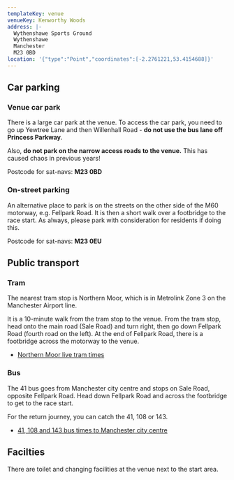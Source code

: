 ```yaml
---
templateKey: venue
venueKey: Kenworthy Woods
address: |-
  Wythenshawe Sports Ground
  Wythenshawe
  Manchester
  M23 0BD
location: '{"type":"Point","coordinates":[-2.2761221,53.4154688]}'
---
```

## Car parking

### Venue car park

There is a large car park at the venue. To access the car park, you need to go up Yewtree Lane and then Willenhall Road - **do not use the bus lane off Princess Parkway**.

Also, **do not park on the narrow access roads to the venue.** This has caused chaos in previous years!

Postcode for sat-navs: **M23 0BD**

### On-street parking

An alternative place to park is on the streets on the other side of the M60 motorway, e.g. Fellpark Road. It is then a short walk over a footbridge to the race start. As always, please park with consideration for residents if doing this.

Postcode for sat-navs: **M23 0EU**

## Public transport

### Tram

The nearest tram stop is Northern Moor, which is in Metrolink Zone 3 on the Manchester Airport line.

It is a 10-minute walk from the tram stop to the venue. From the tram stop, head onto the main road (Sale Road) and turn right, then go down Fellpark Road (fourth road on the left). At the end of Fellpark Road, there is a footbridge across the motorway to the venue.

* [Northern Moor live tram times](https://tfgm.com/public-transport/tram/northern-moor-tram)

### Bus

The 41 bus goes from Manchester city centre and stops on Sale Road, opposite 
Fellpark Road. Head down Fellpark Road and across the footbridge to get to the
race start.

For the return journey, you can catch the 41, 108 or 143.

* [41, 108 and 143 bus times to Manchester city centre](https://tfgm.com/public-transport/bus/stops/1800SB14781/41,108,143)

## Facilties

There are toilet and changing facilities at the venue next to the start area.
